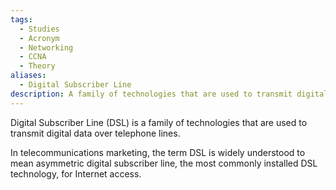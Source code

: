 ```yaml
---
tags:
  - Studies
  - Acronym
  - Networking
  - CCNA
  - Theory
aliases:
  - Digital Subscriber Line
description: A family of technologies that are used to transmit digital data over telephone lines.
---
```

Digital Subscriber Line (DSL) is a family of technologies that are used to transmit digital data over telephone lines. 

In telecommunications marketing, the term DSL is widely understood to mean asymmetric digital subscriber line, the most commonly installed DSL technology, for Internet access.